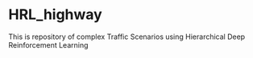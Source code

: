 # HRL_highway
This is repository of complex Traffic Scenarios using Hierarchical Deep Reinforcement Learning
